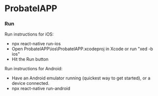 # ProbatelAPP

### Run
Run instructions for iOS:
- npx react-native run-ios
- Open ProbatelAPP\ios\ProbatelAPP.xcodeproj in Xcode or run "xed -b ios"
- Hit the Run button

Run instructions for Android:
- Have an Android emulator running (quickest way to get started), or a device connected.
- npx react-native run-android
